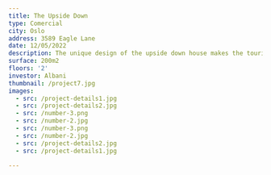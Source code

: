 ```yaml
---
title: The Upside Down
type: Comercial
city: Oslo
address: 3589 Eagle Lane
date: 12/05/2022
description: The unique design of the upside down house makes the tourists go crazy !!!
surface: 200m2
floors: '2'
investor: Albani
thumbnail: /project7.jpg
images:
  - src: /project-details1.jpg
  - src: /project-details2.jpg
  - src: /number-3.png
  - src: /number-2.jpg
  - src: /number-3.png
  - src: /number-2.jpg
  - src: /project-details2.jpg
  - src: /project-details1.jpg

---
```

